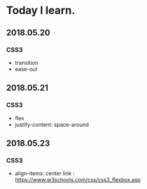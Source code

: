 # Today I learn.

## 2018.05.20
### CSS3
  * transition
  * ease-out

## 2018.05.21
### CSS3
  * flex
  * justify-content: space-around  
  
## 2018.05.23
### CSS3
  * align-items: center
  link : https://www.w3schools.com/css/css3_flexbox.asp

